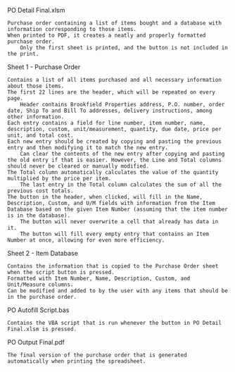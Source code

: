 PO Detail Final.xlsm

	Purchase order containing a list of items bought and a database with information corresponding to those items.
	When printed to PDF, it creates a neatly and properly formatted purchase order.
    	Only the first sheet is printed, and the button is not included in the print.

Sheet 1 - Purchase Order

	Contains a list of all items purchased and all necessary information about those items.
	The first 22 lines are the header, which will be repeated on every page.
   		Header contains Brookfield Properties address, P.O. number, order date, Ship To and Bill To addresses, delivery instructions, among other information.
	Each entry contains a field for line number, item number, name, description, custom, unit/measurement, quantity, due date, price per unit, and total cost.
	Each new entry should be created by copying and pasting the previous entry and then modifying it to match the new entry.
    	Can clear the contents of the new entry after copying and pasting the old entry if that is easier. However, the Line and Total columns should never be cleared or manually modified.
	The Total column automatically calculates the value of the quantity multiplied by the price per item.
    	The last entry in the Total column calculates the sum of all the previous cost totals.
	The button in the header, when clicked, will fill in the Name, Description, Custom, and U/M fields with information from the Item Database based on the given Item Number (assuming that the item number is in the database).
    	The button will never overwrite a cell that already has data in it.
    	The button will fill every empty entry that contains an Item Number at once, allowing for even more efficiency.

Sheet 2 - Item Database

	Contains the information that is copied to the Purchase Order sheet when the script button is pressed.
	Formatted with Item Number, Name, Description, Custom, and Unit/Measure columns.
	Can be modified and added to by the user with any items that should be in the purchase order.


PO Autofill Script.bas

	Contains the VBA script that is run whenever the button in PO Detail Final.xlsm is pressed.


PO Output Final.pdf

	The final version of the purchase order that is generated automatically when printing the spreadsheet.
